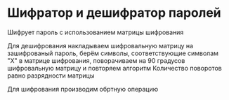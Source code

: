 # Шифратор и дешифратор паролей

Шифрует пароль с использованием матрицы шифрования

Для дешифрования накладываем шифровальную матрицу на зашифрованый пароль,
берём символы, соответствующие символам "X" в матрице шифрования, 
поворачиваем на 90 градусов шифровальную матрицу и повторяем алгоритм
Количество поворотов равно разрядности матрицы

Для шифрования производим обртную операцию
 
